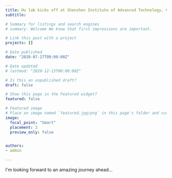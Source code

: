 ```yaml
---
title: Hu lab kicks off at Shenzhen Institute of Advanced Technology, Chinese Academy of Sciences. Hooray!!
subtitle: 

# Summary for listings and search engines
# summary: Welcome We know that first impressions are important.

# Link this post with a project
projects: []

# Date published
date: "2020-07-27T09:00:00Z"

# Date updated
# lastmod: "2020-12-13T00:00:00Z"

# Is this an unpublished draft?
draft: false

# Show this page in the Featured widget?
featured: false

# Featured image
# Place an image named `featured.jpg/png` in this page's folder and customize its options here.
image:
  focal_point: "Smart"
  placement: 2
  preview_only: false


authors:
- admin

---
```


I'm looking forward to an amazing journey ahead...
